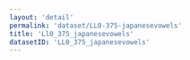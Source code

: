 ```yaml
---
layout: 'detail'
permalink: 'dataset/LL0-375-japanesevowels'
title: 'Ll0_375_japanesevowels'
datasetID: 'LL0_375_japanesevowels'
---
```


